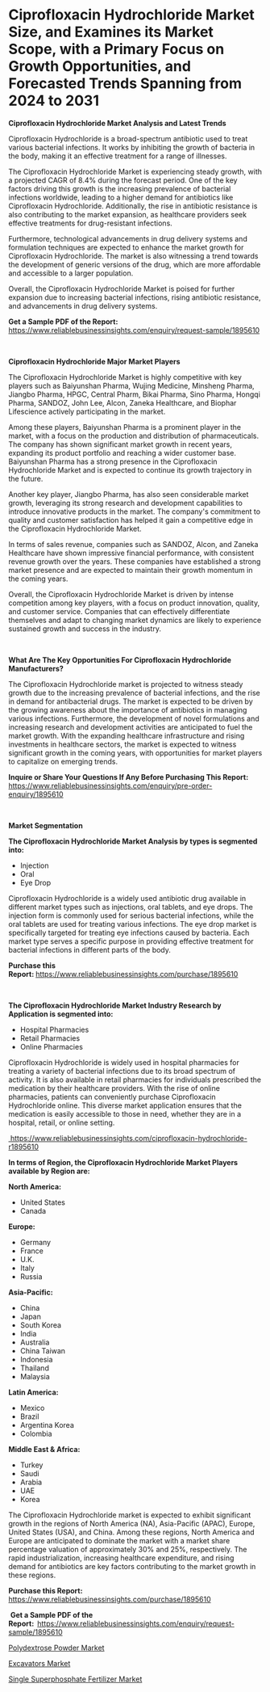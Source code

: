<p><h1>Ciprofloxacin Hydrochloride Market Size, and Examines its Market Scope, with a Primary Focus on Growth Opportunities, and Forecasted Trends Spanning from 2024 to 2031</h1></p><p><strong>Ciprofloxacin Hydrochloride Market Analysis and Latest Trends</strong></p>
<p><p>Ciprofloxacin Hydrochloride is a broad-spectrum antibiotic used to treat various bacterial infections. It works by inhibiting the growth of bacteria in the body, making it an effective treatment for a range of illnesses.</p><p>The Ciprofloxacin Hydrochloride Market is experiencing steady growth, with a projected CAGR of 8.4% during the forecast period. One of the key factors driving this growth is the increasing prevalence of bacterial infections worldwide, leading to a higher demand for antibiotics like Ciprofloxacin Hydrochloride. Additionally, the rise in antibiotic resistance is also contributing to the market expansion, as healthcare providers seek effective treatments for drug-resistant infections.</p><p>Furthermore, technological advancements in drug delivery systems and formulation techniques are expected to enhance the market growth for Ciprofloxacin Hydrochloride. The market is also witnessing a trend towards the development of generic versions of the drug, which are more affordable and accessible to a larger population.</p><p>Overall, the Ciprofloxacin Hydrochloride Market is poised for further expansion due to increasing bacterial infections, rising antibiotic resistance, and advancements in drug delivery systems.</p></p>
<p><strong>Get a Sample PDF of the Report:&nbsp;</strong> <a href="https://www.reliablebusinessinsights.com/enquiry/request-sample/1895610">https://www.reliablebusinessinsights.com/enquiry/request-sample/1895610</a></p>
<p>&nbsp;</p>
<p><strong>Ciprofloxacin Hydrochloride Major Market Players</strong></p>
<p><p>The Ciprofloxacin Hydrochloride Market is highly competitive with key players such as Baiyunshan Pharma, Wujing Medicine, Minsheng Pharma, Jiangbo Pharma, HPGC, Central Pharm, Bikai Pharma, Sino Pharma, Hongqi Pharma, SANDOZ, John Lee, Alcon, Zaneka Healthcare, and Biophar Lifescience actively participating in the market.</p><p>Among these players, Baiyunshan Pharma is a prominent player in the market, with a focus on the production and distribution of pharmaceuticals. The company has shown significant market growth in recent years, expanding its product portfolio and reaching a wider customer base. Baiyunshan Pharma has a strong presence in the Ciprofloxacin Hydrochloride Market and is expected to continue its growth trajectory in the future.</p><p>Another key player, Jiangbo Pharma, has also seen considerable market growth, leveraging its strong research and development capabilities to introduce innovative products in the market. The company's commitment to quality and customer satisfaction has helped it gain a competitive edge in the Ciprofloxacin Hydrochloride Market.</p><p>In terms of sales revenue, companies such as SANDOZ, Alcon, and Zaneka Healthcare have shown impressive financial performance, with consistent revenue growth over the years. These companies have established a strong market presence and are expected to maintain their growth momentum in the coming years.</p><p>Overall, the Ciprofloxacin Hydrochloride Market is driven by intense competition among key players, with a focus on product innovation, quality, and customer service. Companies that can effectively differentiate themselves and adapt to changing market dynamics are likely to experience sustained growth and success in the industry.</p></p>
<p>&nbsp;</p>
<p><strong>What Are The Key Opportunities For Ciprofloxacin Hydrochloride Manufacturers?</strong></p>
<p><p>The Ciprofloxacin Hydrochloride market is projected to witness steady growth due to the increasing prevalence of bacterial infections, and the rise in demand for antibacterial drugs. The market is expected to be driven by the growing awareness about the importance of antibiotics in managing various infections. Furthermore, the development of novel formulations and increasing research and development activities are anticipated to fuel the market growth. With the expanding healthcare infrastructure and rising investments in healthcare sectors, the market is expected to witness significant growth in the coming years, with opportunities for market players to capitalize on emerging trends.</p></p>
<p><strong>Inquire or Share Your Questions If Any Before Purchasing This Report:</strong> <a href="https://www.reliablebusinessinsights.com/enquiry/pre-order-enquiry/1895610">https://www.reliablebusinessinsights.com/enquiry/pre-order-enquiry/1895610</a></p>
<p>&nbsp;</p>
<p><strong>Market Segmentation</strong></p>
<p><strong>The Ciprofloxacin Hydrochloride Market Analysis by types is segmented into:</strong></p>
<p><ul><li>Injection</li><li>Oral</li><li>Eye Drop</li></ul></p>
<p><p>Ciprofloxacin Hydrochloride is a widely used antibiotic drug available in different market types such as injections, oral tablets, and eye drops. The injection form is commonly used for serious bacterial infections, while the oral tablets are used for treating various infections. The eye drop market is specifically targeted for treating eye infections caused by bacteria. Each market type serves a specific purpose in providing effective treatment for bacterial infections in different parts of the body.</p></p>
<p><strong>Purchase this Report:&nbsp;</strong><a href="https://www.reliablebusinessinsights.com/purchase/1895610">https://www.reliablebusinessinsights.com/purchase/1895610</a></p>
<p>&nbsp;</p>
<p><strong>The Ciprofloxacin Hydrochloride Market Industry Research by Application is segmented into:</strong></p>
<p><ul><li>Hospital Pharmacies</li><li>Retail Pharmacies</li><li>Online Pharmacies</li></ul></p>
<p><p>Ciprofloxacin Hydrochloride is widely used in hospital pharmacies for treating a variety of bacterial infections due to its broad spectrum of activity. It is also available in retail pharmacies for individuals prescribed the medication by their healthcare providers. With the rise of online pharmacies, patients can conveniently purchase Ciprofloxacin Hydrochloride online. This diverse market application ensures that the medication is easily accessible to those in need, whether they are in a hospital, retail, or online setting.</p></p>
<p><a href="https://www.reliablebusinessinsights.com/ciprofloxacin-hydrochloride-r1895610">&nbsp;https://www.reliablebusinessinsights.com/ciprofloxacin-hydrochloride-r1895610</a></p>
<p><strong>In terms of Region, the Ciprofloxacin Hydrochloride Market Players available by Region are:</strong></p>
<p>
    <p> <strong> North America: </strong>
        <ul>
            <li>United States</li>
            <li>Canada</li>
        </ul>
        </p> 
    <p> <strong> Europe: </strong>
        <ul>
            <li>Germany</li>
            <li>France</li>
            <li>U.K.</li>
            <li>Italy</li>
            <li>Russia</li>
        </ul>
        </p> 
    <p> <strong> Asia-Pacific: </strong>
        <ul>
            <li>China</li>
            <li>Japan</li>
            <li>South Korea</li>
            <li>India</li>
            <li>Australia</li>
            <li>China Taiwan</li>
            <li>Indonesia</li>
            <li>Thailand</li>
            <li>Malaysia</li>
        </ul>
        </p> 
    <p> <strong> Latin America: </strong>
        <ul>
            <li>Mexico</li>
            <li>Brazil</li>
            <li>Argentina Korea</li>
            <li>Colombia</li>
        </ul>
        </p> 
    <p> <strong> Middle East & Africa: </strong>
        <ul>
            <li>Turkey</li>
            <li>Saudi</li>
            <li>Arabia</li>
            <li>UAE</li>
            <li>Korea</li>
        </ul>
    </p>
    </p>
<p><p>The Ciprofloxacin Hydrochloride market is expected to exhibit significant growth in the regions of North America (NA), Asia-Pacific (APAC), Europe, United States (USA), and China. Among these regions, North America and Europe are anticipated to dominate the market with a market share percentage valuation of approximately 30% and 25%, respectively. The rapid industrialization, increasing healthcare expenditure, and rising demand for antibiotics are key factors contributing to the market growth in these regions.</p></p>
<p><strong>Purchase this Report: </strong><a href="https://www.reliablebusinessinsights.com/purchase/1895610">https://www.reliablebusinessinsights.com/purchase/1895610</a></p>
<p>&nbsp;<strong>Get a Sample PDF of the Report:&nbsp;&nbsp;</strong><a href="https://www.reliablebusinessinsights.com/enquiry/request-sample/1895610">https://www.reliablebusinessinsights.com/enquiry/request-sample/1895610</a></p>
<p><strong></strong></p>
<p><p><a href="https://github.com/edytherolanlouisejk1miz0wig/Market-Research-Report-List-3/blob/main/polydextrose-powder-market.md">Polydextrose Powder Market</a></p><p><a href="https://github.com/gracielawharr/Market-Research-Report-List-2/blob/main/excavators-market.md">Excavators Market</a></p><p><a href="https://github.com/peachesmcdowel1/Market-Research-Report-List-3/blob/main/single-superphosphate-fertilizer-market.md">Single Superphosphate Fertilizer Market</a></p></p>